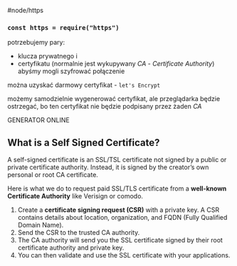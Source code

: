 #node/https

###  `const https = require("https")`
potrzebujemy pary:
- klucza prywatnego i 
- certyfikatu (normalnie jest wykupywany  *CA* - *Certificate Authority*)
abyśmy mogli szyfrować połączenie

można uzyskać darmowy certyfikat - `let's Encrypt`

możemy samodzielnie wygenerować certyfikat, ale przeglądarka będzie ostrzegać, bo ten certyfikat nie będzie podpisany przez żaden *CA*

GENERATOR ONLINE


## What is a Self Signed Certificate?

A self-signed certificate is an SSL/TSL certificate not signed by a public or private certificate authority. Instead, it is signed by the creator’s own personal or root CA certificate.

Here is what we do to request paid SSL/TLS certificate from a **well-known Certificate Authority** like Verisign or comodo.


1. Create a **certificate signing request (CSR)** with a private key. A CSR contains details about location, organization, and FQDN (Fully Qualified Domain Name).
2. Send the CSR to the trusted CA authority.
3. The CA authority will send you the SSL certificate signed by their root certificate authority and private key.
4. You can then validate and use the SSL certificate with your applications.
